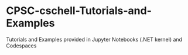# CPSC-cschell-Tutorials-and-Examples
Tutorials and Examples provided in Jupyter Notebooks (.NET kernel) and Codespaces
